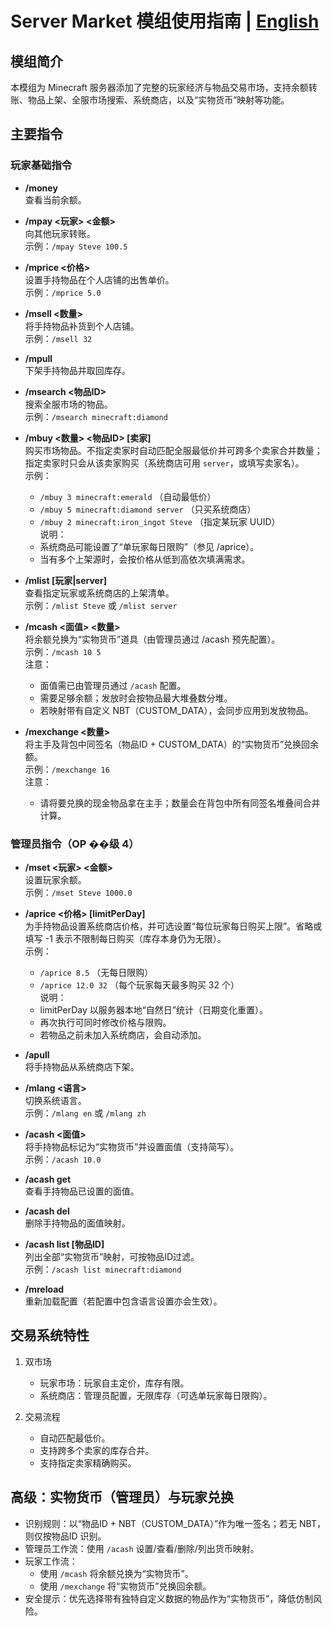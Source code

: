 # Server Market 模组使用指南 | [English](./README.md)

## 模组简介
本模组为 Minecraft 服务器添加了完整的玩家经济与物品交易市场，支持余额转账、物品上架、全服市场搜索、系统商店，以及“实物货币”映射等功能。

## 主要指令

### 玩家基础指令
- **/money**  
  查看当前余额。

- **/mpay <玩家> <金额>**  
  向其他玩家转账。  
  示例：`/mpay Steve 100.5`

- **/mprice <价格>**  
  设置手持物品在个人店铺的出售单价。  
  示例：`/mprice 5.0`

- **/msell <数量>**  
  将手持物品补货到个人店铺。  
  示例：`/msell 32`

- **/mpull**  
  下架手持物品并取回库存。

- **/msearch <物品ID>**  
  搜索全服市场的物品。  
  示例：`/msearch minecraft:diamond`

- **/mbuy <数量> <物品ID> [卖家]**  
  购买市场物品。不指定卖家时自动匹配全服最低价并可跨多个卖家合并数量；指定卖家时只会从该卖家购买（系统商店可用 `server`，或填写卖家名）。  
  示例：  
  - `/mbuy 3 minecraft:emerald` （自动最低价）  
  - `/mbuy 5 minecraft:diamond server` （只买系统商店）  
  - `/mbuy 2 minecraft:iron_ingot Steve` （指定某玩家 UUID）  
  说明：  
  - 系统商品可能设置了“单玩家每日限购”（参见 /aprice）。  
  - 当有多个上架源时，会按价格从低到高依次填满需求。

- **/mlist [玩家|server]**  
  查看指定玩家或系统商店的上架清单。  
  示例：`/mlist Steve` 或 `/mlist server`

- **/mcash <面值> <数量>**  
  将余额兑换为“实物货币”道具（由管理员通过 /acash 预先配置）。  
  示例：`/mcash 10 5`  
  注意：
  - 面值需已由管理员通过 `/acash` 配置。
  - 需要足够余额；发放时会按物品最大堆叠数分堆。
  - 若映射带有自定义 NBT（CUSTOM_DATA），会同步应用到发放物品。

- **/mexchange <数量>**  
  将主手及背包中同签名（物品ID + CUSTOM_DATA）的“实物货币”兑换回余额。  
  示例：`/mexchange 16`  
  注意：
  - 请将要兑换的现金物品拿在主手；数量会在背包中所有同签名堆叠间合并计算。

### 管理员指令（OP ��级 4）
- **/mset <玩家> <金额>**  
  设置玩家余额。  
  示例：`/mset Steve 1000.0`

- **/aprice <价格> [limitPerDay]**  
  为手持物品设置系统商店价格，并可选设置“每位玩家每日购买上限”。省略或填写 -1 表示不限制每日购买（库存本身仍为无限）。  
  示例：  
  - `/aprice 8.5` （无每日限购）  
  - `/aprice 12.0 32` （每个玩家每天最多购买 32 个）  
  说明：  
  - limitPerDay 以服务器本地“自然日”统计（日期变化重置）。  
  - 再次执行可同时修改价格与限购。  
  - 若物品之前未加入系统商店，会自动添加。

- **/apull**  
  将手持物品从系统商店下架。

- **/mlang <语言>**  
  切换系统语言。  
  示例：`/mlang en` 或 `/mlang zh`

- **/acash <面值>**  
  将手持物品标记为“实物货币”并设置面值（支持简写）。  
  示例：`/acash 10.0`

- **/acash get**  
  查看手持物品已设置的面值。

- **/acash del**  
  删除手持物品的面值映射。

- **/acash list [物品ID]**  
  列出全部“实物货币”映射，可按物品ID过滤。  
  示例：`/acash list minecraft:diamond`

- **/mreload**  
  重新加载配置（若配置中包含语言设置亦会生效）。

## 交易系统特性
1. 双市场  
   - 玩家市场：玩家自主定价，库存有限。  
   - 系统商店：管理员配置，无限库存（可选单玩家每日限购）。

2. 交易流程  
   - 自动匹配最低价。  
   - 支持跨多个卖家的库存合并。  
   - 支持指定卖家精确购买。

## 高级：实物货币（管理员）与玩家兑换
- 识别规则：以“物品ID + NBT（CUSTOM_DATA）”作为唯一签名；若无 NBT，则仅按物品ID 识别。
- 管理员工作流：使用 `/acash` 设置/查看/删除/列出货币映射。
- 玩家工作流：
  - 使用 `/mcash` 将余额兑换为“实物货币”。
  - 使用 `/mexchange` 将“实物货币”兑换回余额。
- 安全提示：优先选择带有独特自定义数据的物品作为“实物货币”，降低仿制风险。
